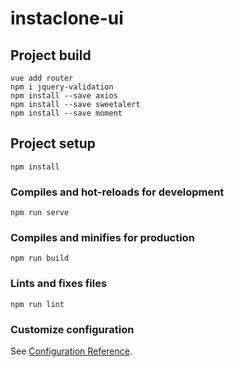 # instaclone-ui

## Project build

```
vue add router
npm i jquery-validation
npm install --save axios
npm install --save sweetalert
npm install --save moment 
```

## Project setup
```
npm install
```

### Compiles and hot-reloads for development
```
npm run serve
```

### Compiles and minifies for production
```
npm run build
```

### Lints and fixes files
```
npm run lint
```

### Customize configuration
See [Configuration Reference](https://cli.vuejs.org/config/).
